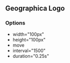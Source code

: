 ## Geographica Logo
<geo-logo></geo-logo>
### Options
- width="100px"
- height="100px"
- move
- interval="1500"
- duration="0.25s"
